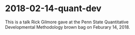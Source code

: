 # 2018-02-14-quant-dev

This is a talk Rick Gilmore gave at the Penn State Quantitative Developmental Methodology brown bag on Feburary 14, 2018.

